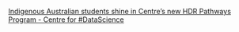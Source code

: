 [Indigenous Australian students shine in Centre’s new HDR Pathways Program - Centre for #DataScience](https://qi.tc/qi/111423)